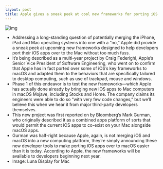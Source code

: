 ```yaml
---
layout: post
title: Apple gives a sneak peek at cool new frameworks for porting iOS apps to Mac
---
```

![img](http://media.idownloadblog.com/wp-content/uploads/2017/10/Luna-Display-for-Mac-and-iPad.jpg)
* Addressing a long-standing question of potentially merging the iPhone, iPad and Mac operating systems into one with a “no,” Apple did provide a sneak peek at upcoming new frameworks designed to help developers port their iOS apps over to the Mac without too much fuss.
* It’s being described as a multi-year project by Craig Federighi, Apple’s Senior Vice President of Software Engineering, who went on to confirm that Apple has in fact ported over some of iOS’s key frameworks to macOS and adapted them to the behaviors that are specifically tailored to desktop computing, such as use of trackpad, mouse and windows.
* Phase 1 of this endeavor is to test the new frameworks—which Apple has actually done already by bringing new iOS apps to Mac computers in macOS Mojave, including Stocks and Home. The company claims its engineers were able to do so “with very few code changes,” but we’ll believe this when we hear it from major third-party developers themselves.
* This new project was first reported on by Bloomberg’s Mark Gurman, who originally described it as a combined apps platform of sorts that would permit the current iOS apps to co-exist on your Mac alongside macOS apps.
* Gurman was half-right because Apple, again, is not merging iOS and macOS into a new computing platform, they’re simply announcing these new developer tools to make porting iOS apps over to macOS easier than it is today. According to Apple, the new frameworks will be available to developers beginning next year.
* Image: Luna Display for Mac

